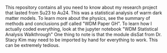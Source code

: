 This repository contains all you need to know about my research project that lasted from Su23 to Au24. This was a statistical analysis of warm dark matter models. 
To learn more about the physics, see the summary of methods and conclusions pdf called "WDM Paper GH".
To learn how I actually coded everything, look at the jupyter notebook "WDM Statistical Analysis Walkthrough"
One thing to note is that the module disSat from Dr. Stacy Kim may need to be imported by hand for everything to work. This can be extremely tedious.
